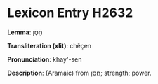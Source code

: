# Lexicon Entry H2632

**Lemma**: חֵסֶן

**Transliteration (xlit)**: chêçen

**Pronunciation**: khay'-sen

**Description**:
(Aramaic) from חֲסַן; strength; power.

